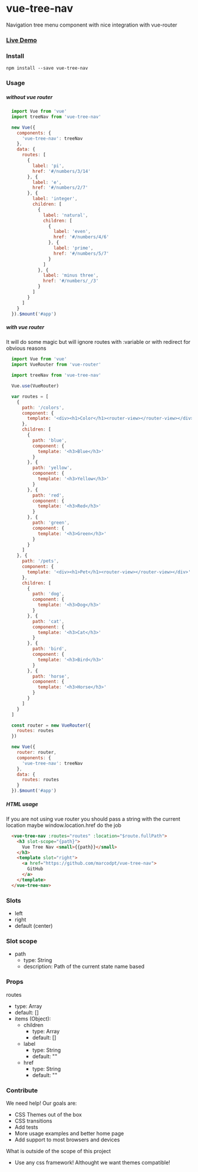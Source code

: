 # vue-tree-nav
Navigation tree menu component with nice integration with vue-router 

### [Live Demo](http://marcodpt.github.io/vue-tree-nav)

### Install
```
npm install --save vue-tree-nav
```

### Usage 

##### without vue router
```javascript
  import Vue from 'vue'
  import treeNav from 'vue-tree-nav'

  new Vue({
    components: {
      'vue-tree-nav': treeNav
    },
    data: {
      routes: [
        {
          label: 'pi',
          href: '#/numbers/3/14'
        }, {
          label: 'e',
          href: '#/numbers/2/7'
        }, {
          label: 'integer',
          children: [
            {
              label: 'natural',
              children: [
                {
                  label: 'even',
                  href: '#/numbers/4/6'
                }, {
                  label: 'prime',
                  href: '#/numbers/5/7'
                }
              ]
            }, {
              label: 'minus three',
              href: '#/numbers/_/3'
            }
          ]
        }
      ]
    }
  }).$mount('#app')
```

##### with vue router
  It will do some magic but will ignore routes with :variable or with redirect for obvious reasons

```javascript
  import Vue from 'vue'
  import VueRouter from 'vue-router'

  import treeNav from 'vue-tree-nav'

  Vue.use(VueRouter)

  var routes = [
    {
      path: '/colors',
      component: {
        template: '<div><h1>Color</h1><router-view></router-view></div>'
      },
      children: [
        {
          path: 'blue',
          component: {
            template: '<h3>Blue</h3>'
          }
        }, {
          path: 'yellow',
          component: {
            template: '<h3>Yellow</h3>'
          }
        }, {
          path: 'red',
          component: {
            template: '<h3>Red</h3>'
          }
        }, {
          path: 'green',
          component: {
            template: '<h3>Green</h3>'
          }
        }
      ]
    }, {
      path: '/pets',
      component: {
        template: '<div><h1>Pet</h1><router-view></router-view></div>'
      },
      children: [
        {
          path: 'dog',
          component: {
            template: '<h3>Dog</h3>'
          }
        }, {
          path: 'cat',
          component: {
            template: '<h3>Cat</h3>'
          }
        }, {
          path: 'bird',
          component: {
            template: '<h3>Bird</h3>'
          }
        }, {
          path: 'horse',
          component: {
            template: '<h3>Horse</h3>'
          }
        }
      ]
    }
  ]

  const router = new VueRouter({
    routes: routes
  })

  new Vue({
    router: router,
    components: {
      'vue-tree-nav': treeNav
    },
    data: {
      routes: routes 
    }
  }).$mount('#app')
```

##### HTML usage
  If you are not using vue router you should pass a string with the current location
  maybe window.location.href do the job
  
```html
  <vue-tree-nav :routes="routes" :location="$route.fullPath">
    <h3 slot-scope="{path}">
      Vue Tree Nav <small>{{path}}</small>
    </h3>
    <template slot="right">
      <a href="https://github.com/marcodpt/vue-tree-nav">
        GitHub
      </a>
    </template>
  </vue-tree-nav>
```

### Slots
 - left
 - right
 - default (center)

### Slot scope
 - path
   - type: String
   - description: Path of the current state name based

### Props
routes
 - type: Array
 - default: []
 - items (Object):
   - children
     - type: Array
     - default: []
   - label
     - type: String
     - default: ""
   - href
     - type: String
     - default: ""

### Contribute
We need help! Our goals are:
 - CSS Themes out of the box
 - CSS transitions
 - Add tests
 - More usage examples and better home page
 - Add support to most browsers and devices

What is outside of the scope of this project
 - Use any css framework! Althought we want themes compatible!
